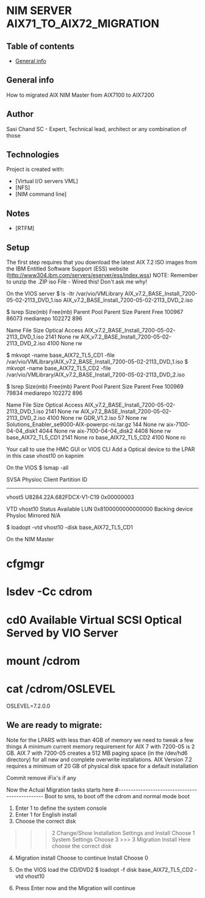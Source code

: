 # NIM SERVER AIX71_TO_AIX72_MIGRATION

## Table of contents
* [General info](#general-info)

## General info
How to migrated AIX NIM Master from AIX7100 to AIX7200
## Author
Sasi Chand
SC - Expert, Technical lead, architect or any combination of those
## Technologies
Project is created with:
* [Virtual I/O servers VML]
* [NFS]
* [NIM command line]
## Notes
* [RTFM]

## Setup
The first step requires that you download the latest AIX 7.2 ISO images from the IBM
Entitled Software Support (ESS) website (http://www304.ibm.com/servers/eserver/ess/index.wss)
NOTE: Remember to unzip the .ZIP iso File - Wired this! Don't ask me why!

On the VIOS server
$ ls -ltr /var/vio/VMLibrary
AIX_v7.2_BASE_Install_7200-05-02-2113_DVD_1.iso
AIX_v7.2_BASE_Install_7200-05-02-2113_DVD_2.iso

$ lsrep
Size(mb) Free(mb) Parent Pool         Parent Size      Parent Free
  100967    86073 mediarepo                102272              896

Name                                                  File Size Optical         Access
AIX_v7.2_BASE_Install_7200-05-02-2113_DVD_1.iso            2141 None            rw
AIX_v7.2_BASE_Install_7200-05-02-2113_DVD_2.iso            4100 None            rw

$ mkvopt -name base_AIX72_TL5_CD1 -file /var/vio/VMLibrary/AIX_v7.2_BASE_Install_7200-05-02-2113_DVD_1.iso
$ mkvopt -name base_AIX72_TL5_CD2 -file /var/vio/VMLibrary/AIX_v7.2_BASE_Install_7200-05-02-2113_DVD_2.iso

$ lsrep
Size(mb) Free(mb) Parent Pool         Parent Size      Parent Free
  100969    79834 mediarepo                102272              896

Name                                                  File Size Optical         Access
AIX_v7.2_BASE_Install_7200-05-02-2113_DVD_1.iso            2141 None            rw
AIX_v7.2_BASE_Install_7200-05-02-2113_DVD_2.iso            4100 None            rw
GDR_V1.2.iso                                                 57 None            rw
Solutions_Enabler_se9000-AIX-powerpc-ni.tar.gz              144 None            rw
aix-7100-04-04_disk1                                       4044 None            rw
aix-7100-04-04_disk2                                       4408 None            rw
base_AIX72_TL5_CD1                                         2141 None            ro
base_AIX72_TL5_CD2                                         4100 None            ro

Your call to use the HMC GUI or VIOS CLI
Add a Optical device to the LPAR in this case vhost10 on kapnim

On the VIOS
$ lsmap -all

SVSA            Physloc                                      Client Partition ID
--------------- -------------------------------------------- ------------------
vhost5          U8284.22A.682FDCX-V1-C19                     0x00000003

VTD                   vhost10
Status                Available
LUN                   0x8100000000000000
Backing device
Physloc
Mirrored              N/A

$ loadopt -vtd vhost10 -disk base_AIX72_TL5_CD1

On the NIM Master
# cfgmgr
# lsdev -Cc cdrom
# cd0 Available  Virtual SCSI Optical Served by VIO Server
# mount /cdrom
# cat /cdrom/OSLEVEL
OSLEVEL=7.2.0.0

We are ready to migrate:
---------------------------------------------------------------
Note for the LPARS with less than 4GB of memory we need to tweak a few things
A minimum current memory requirement for AIX 7 with 7200-05 is 2 GB.
AIX 7 with 7200-05 creates a 512 MB paging space (in the /dev/hd6 directory) for all new and complete overwrite installations.
AIX Version 7.2 requires a minimum of 20 GB of physical disk space for a default installation

Commit
remove iFix's if any

Now the Actual Migration tasks starts here
#-----------------------------------------------
Boot to sms, to boot off the cdrom and normal mode boot

1. Enter 1 to define the system console
2. Enter 1 for English install
3. Choose the correct disk
>>> 2 Change/Show Installation Settings and Install
Choose 1 System Settings
Choose 3 >>> 3 Migration Install
Here choose the correct disk

4. Migration install
Choose to continue Install Choose 0

5. On the VIOS load the CD/DVD2
$ loadopt -f disk base_AIX72_TL5_CD2 -vtd vhost10
6. Press Enter now and the Migration will continue
